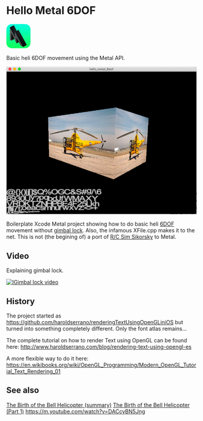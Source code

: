 # Hello Metal 6DOF

![alt text](metal-2-64x64.png "Metal 3")

Basic heli 6DOF movement using the Metal API.

![alt text](sikorsky.png "Sikorsky")


Boilerplate Xcode Metal project showing how to do basic heli [6DOF](https://en.wikipedia.org/wiki/Six_degrees_of_freedom) movement without [gimbal lock](https://en.wikipedia.org/wiki/Gimbal_lock).
Also, the infamous XFile.cpp makes it to the net.
This is not (the begining of) a port of [R/C Sim Sikorsky](https://blacksphere2.github.io/rcsim.html) to Metal.

## Video
Explaining gimbal lock.<p>
[![IGimbal lock video](http://img.youtube.com/vi/q0jgqeS_ACM/0.jpg)](https://www.youtube.com/watch?v=q0jgqeS_ACM)



## History
The project started as https://github.com/haroldserrano/renderingTextUsingOpenGLiniOS but turned into something
completely different. Only the font atlas remains...

The complete tutorial on how to render Text using OpenGL can be found here:
http://www.haroldserrano.com/blog/rendering-text-using-opengl-es

A more flexible way to do it here: https://en.wikibooks.org/wiki/OpenGL_Programming/Modern_OpenGL_Tutorial_Text_Rendering_01


## See also
[The Birth of the Bell Helicopter (summary)](https://m.youtube.com/watch?v=k562IriqnlA)
[The Birth of the Bell Helicopter (Part 1)](https://www.youtube.com/watch?v=uir9Engj4v4)
https://m.youtube.com/watch?v=DACcyBN5Jng
